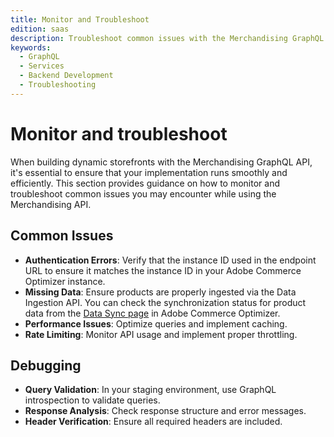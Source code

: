 ```yaml
---
title: Monitor and Troubleshoot
edition: saas
description: Troubleshoot common issues with the Merchandising GraphQL API. Learn how to debug authentication errors, missing data, performance issues, and more.
keywords:
  - GraphQL
  - Services
  - Backend Development
  - Troubleshooting
---
```


# Monitor and troubleshoot

When building dynamic storefronts with the Merchandising GraphQL API, it's essential to ensure that your implementation runs smoothly and efficiently. This section provides guidance on how to monitor and troubleshoot common issues you may encounter while using the Merchandising API.

## Common Issues

- **Authentication Errors**: Verify that the instance ID used in the endpoint URL to ensure it matches the instance ID in your Adobe Commerce Optimizer instance.
- **Missing Data**: Ensure products are properly ingested via the Data Ingestion API. You can check the synchronization status for product data from the [Data Sync page](https://experienceleague.adobe.com/en/docs/commerce/optimizer/setup/data-sync) in Adobe Commerce Optimizer.
- **Performance Issues**: Optimize queries and implement caching.
- **Rate Limiting**: Monitor API usage and implement proper throttling.

## Debugging

- **Query Validation**: In your staging environment, use GraphQL introspection to validate queries.
- **Response Analysis**: Check response structure and error messages.
- **Header Verification**: Ensure all required headers are included.
